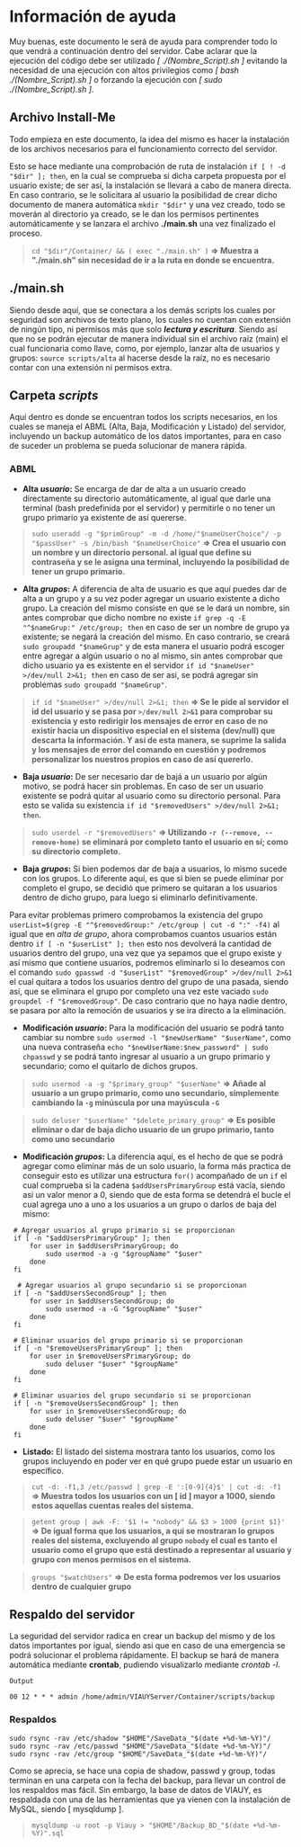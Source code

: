 # Información de ayuda

Muy buenas, este documento le será de ayuda para comprender todo lo que vendrá a continuación dentro del servidor.
Cabe aclarar que la ejecución del código debe ser utilizado *[ ./(Nombre_Script).sh ]* evitando la necesidad de una ejecución con altos privilegios como *[ bash ./(Nombre_Script).sh ]* o forzando la ejecución con *[ sudo ./(Nombre_Script).sh ]*.

## Archivo Install-Me

Todo empieza en este documento, la idea del mismo es hacer la instalación de los archivos necesarios para el funcionamiento correcto del servidor.

Esto se hace mediante una comprobación de ruta de instalación `if [ ! -d "$dir" ]; then`, en la cual se comprueba si dicha carpeta propuesta por el usuario existe; de ser así, la instalación se llevará a cabo de manera directa. En caso contrario, se le solicitara al usuario la posibilidad de crear dicho documento de manera automática `mkdir "$dir"` y una vez creado, todo se moverán al directorio ya creado, se le dan los permisos pertinentes automáticamente y se lanzara el archivo **./main.sh** una vez finalizado el proceso.

>`cd "$dir"/Container/ && ( exec "./main.sh" )`  **=> Muestra a "./main.sh" sin necesidad de ir a la ruta en donde se encuentra.**

## ./main.sh

Siendo desde aquí, que se conectara a los demás scripts los cuales por seguridad son archivos de texto plano, los cuales no cuentan con extensión de ningún tipo, ni permisos más que solo ***lectura y escritura***. Siendo así que no se podrán ejecutar de manera individual sin el archivo raíz (main) el cual funcionaria como llave, como, por ejemplo, lanzar alta de usuarios y grupos: `source scripts/alta` al hacerse desde la raíz, no es necesario contar con una extensión ni permisos extra.

## Carpeta *scripts*

Aquí dentro es donde se encuentran todos los scripts necesarios, en los cuales se maneja el ABML (Alta, Baja, Modificación y Listado) del servidor, incluyendo un backup automático de los datos importantes, para en caso de suceder un problema se pueda solucionar de manera rápida.

### ABML

- **Alta *usuario*:** Se encarga de dar de alta a un usuario creado directamente su directorio automáticamente, al igual que darle una terminal (bash predefinida por el servidor) y permitirle o no tener un grupo primario ya existente de así quererse.

>`sudo useradd -g "$primGroup" -m -d /home/"$nameUserChoice"/ -p "$passUser" -s /bin/bash "$nameUserChoice"`  **=> Crea el usuario con un nombre y un directorio personal. al igual que define su contraseña y se le asigna una terminal, incluyendo la posibilidad de tener un grupo primario.**

- **Alta *grupos*:** A diferencia de alta de usuario es que aquí puedes dar de alta a un grupo y a su vez poder agregar un usuario existente a dicho grupo. La creación del mismo consiste en que se le dará un nombre, sin antes comprobar que dicho nombre no existe `if grep -q -E "^$nameGrup:" /etc/group; then` en caso de ser un nombre de grupo ya existente; se negará la creación del mismo. En caso contrario, se creará `sudo groupadd "$nameGrup"` y de esta manera el usuario podrá escoger entre agregar a algún usuario o no al mismo, sin antes comprobar que dicho usuario ya es existente en el servidor `if id "$nameUser" >/dev/null 2>&1; then` en caso de ser asi, se podrá agregar sin problemas `sudo groupadd "$nameGrup"`.

>`if id "$nameUser" >/dev/null 2>&1; then`  **=> Se le pide al servidor el id del usuario y se pasa por `>/dev/null 2>&1` para comprobar su existencia y esto redirigir los mensajes de error en caso de no existir hacia un dispositivo especial en el sistema (dev/null) que descarta la información. Y así de esta manera, se suprime la salida y los mensajes de error del comando en cuestión y podremos personalizar los nuestros propios en caso de así quererlo.**

- **Baja *usuario*:** De ser necesario dar de bajá a un usuario por algún motivo, se podrá hacer sin problemas. En caso de ser un usuario existente se podrá quitar al usuario como su directorio personal. Para esto se valida su existencia `if id "$removedUsers" >/dev/null 2>&1; then`.

>`sudo userdel -r "$removedUsers"`  **=> Utilizando `-r (--remove, --remove-home)` se eliminará por completo tanto el usuario en sí; como su directorio completo.**

- **Baja *grupos*:** Si bien podemos dar de baja a usuarios, lo mismo sucede con los grupos. Lo diferente aquí, es que si bien se puede eliminar por completo el grupo, se decidió que primero se quitaran a los usuarios dentro de dicho grupo, para luego si eliminarlo definitivamente.

Para evitar problemas primero comprobamos la existencia del grupo `userList=$(grep -E "^$removedGroup:" /etc/group | cut -d ":" -f4)` al igual que en *alta de grupo*, ahora comprobamos cuantos usuarios están dentro `if [ -n "$userList" ]; then` esto nos devolverá la cantidad de usuarios dentro del grupo, una vez que ya sepamos que el grupo existe y así mismo que contiene usuarios, podremos eliminarlo si lo deseamos con el comando `sudo gpasswd -d "$userList" "$removedGroup" >/dev/null 2>&1` el cual quitara a todos los usuarios dentro del grupo de una pasada, siendo así, que se eliminara el grupo por completo una vez este vaciado `sudo groupdel -f "$removedGroup"`. De caso contrario que no haya nadie dentro, se pasara por alto la remoción de usuarios y se ira directo a la eliminación.

- **Modificación *usuario*:** Para la modificación del usuario se podrá tanto cambiar su nombre `sudo usermod -l "$newUserName" "$userName"`, como una nueva contraseña `echo "$newUserName:$new_password" | sudo chpasswd` y se podrá tanto ingresar al usuario a un grupo primario y secundario; como el quitarlo de dichos grupos.

>`sudo usermod -a -g "$primary_group" "$userName"`  **=> Añade al usuario a un grupo primario, como uno secundario, simplemente cambiando la `-g` minúscula por una mayúscula `-G`**

>`sudo deluser "$userName" "$delete_primary_group"`  **=> Es posible eliminar o dar de baja dicho usuario de un grupo primario, tanto como uno secundario**

- **Modificación *grupos*:** La diferencia aquí, es el hecho de que se podrá agregar como eliminar más de un solo usuario, la forma más practica de conseguir esto es utilizar una estructura `for()` acompañado de un `if` el cual comprueba si la cadena `$addUsersPrimaryGroup` está vacía, siendo asi un valor menor a 0, siendo que de esta forma se detendrá el bucle el cual agrega uno a uno a los usuarios a un grupo o darlos de baja del mismo:

``` Shell Script
 # Agregar usuarios al grupo primario si se proporcionan
 if [ -n "$addUsersPrimaryGroup" ]; then
     for user in $addUsersPrimaryGroup; do
         sudo usermod -a -g "$groupName" "$user"
     done
 fi

  # Agregar usuarios al grupo secundario si se proporcionan
 if [ -n "$addUsersSecondGroup" ]; then
     for user in $addUsersSecondGroup; do
         sudo usermod -a -G "$groupName" "$user"
     done
 fi

 # Eliminar usuarios del grupo primario si se proporcionan
 if [ -n "$removeUsersPrimaryGroup" ]; then
     for user in $removeUsersPrimaryGroup; do
         sudo deluser "$user" "$groupName"
     done
 fi

 # Eliminar usuarios del grupo secundario si se proporcionan
 if [ -n "$removeUsersSecondGroup" ]; then
     for user in $removeUsersSecondGroup; do
         sudo deluser "$user" "$groupName" 
     done
 fi

```

- **Listado:** El listado del sistema mostrara tanto los usuarios, como los grupos incluyendo en poder ver en qué grupo puede estar un usuario en específico.

>`cut -d: -f1,3 /etc/passwd | grep -E ':[0-9]{4}$' | cut -d: -f1 ` **=> Muestra todos los usuarios con un [ id ] mayor a 1000, siendo estos aquellas cuentas reales del sistema.**

>`getent group | awk -F: '$1 != "nobody" && $3 > 1000 {print $1}'` **=> De igual forma que los usuarios, a qui se mostraran lo grupos reales del sistema, excluyendo al grupo `nobody` el cual es tanto el usuario como el grupo que está destinado a representar al usuario y grupo con menos permisos en el sistema.**

>`groups "$watchUsers"` **=> De esta forma podremos ver los usuarios dentro de cualquier grupo**

## Respaldo del servidor

La seguridad del servidor radica en crear un backup del mismo y de los datos importantes por igual, siendo asi que en caso de una emergencia se podrá solucionar el problema rápidamente. El backup se hará de manera automática mediante **crontab**, pudiendo visualizarlo mediante *crontab -l*. 

```
Output

00 12 * * * admin /home/admin/VIAUYServer/Container/scripts/backup
```

### Respaldos

```
sudo rsync -rav /etc/shadow "$HOME"/SaveData_"$(date +%d-%m-%Y)"/
sudo rsync -rav /etc/passwd "$HOME"/SaveData_"$(date +%d-%m-%Y)"/
sudo rsync -rav /etc/group "$HOME"/SaveData_"$(date +%d-%m-%Y)"/
```

Como se aprecia, se hace una copia de shadow, passwd y group, todas terminan en una carpeta con la fecha del backup, para llevar un control de los respaldos mas fácil. Sin embargo, la base de datos de VIAUY, es respaldada con una de las herramientas que ya vienen con la instalación de MySQL, siendo [ mysqldump ].

>`mysqldump -u root -p Viauy > "$HOME"/Backup_BD_"$(date +%d-%m-%Y)".sql`
